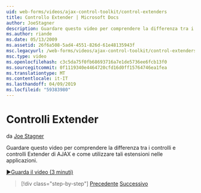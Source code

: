 ```yaml
---
uid: web-forms/videos/ajax-control-toolkit/control-extenders
title: Controllo Extender | Microsoft Docs
author: JoeStagner
description: Guardare questo video per comprendere la differenza tra i controlli e controlli Extender di AJAX e come utilizzare tali estensioni nelle applicazioni.
ms.author: riande
ms.date: 05/13/2009
ms.assetid: 26f6a508-5ad4-4551-826d-61e48135943f
msc.legacyurl: /web-forms/videos/ajax-control-toolkit/control-extenders
msc.type: video
ms.openlocfilehash: c3c5da75f0fb68693716a7e1de5736ee6fcb13f0
ms.sourcegitcommit: 0f1119340e4464720cfd16d0ff15764746ea1fea
ms.translationtype: MT
ms.contentlocale: it-IT
ms.lasthandoff: 04/09/2019
ms.locfileid: "59383980"
---
```

# <a name="control-extenders"></a>Controlli Extender

da [Joe Stagner](https://github.com/JoeStagner)

Guardare questo video per comprendere la differenza tra i controlli e controlli Extender di AJAX e come utilizzare tali estensioni nelle applicazioni.

[&#9654;Guarda il video (3 minuti)](https://channel9.msdn.com/Blogs/ASP-NET-Site-Videos/control-extenders)

> [!div class="step-by-step"]
> [Precedente](utilize-the-ajax-rating-control-in-the-aspnet-toolkit.md)
> [Successivo](color-picker.md)
